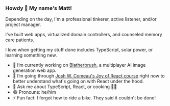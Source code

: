 ### Howdy 👋 My name's Matt!

Depending on the day, I'm a professional tinkerer, active listener, and/or project manager.

I've built web apps, virtualized domain controllers, and counseled memory care patients.

I love when getting my stuff done includes TypeScript, solar power, or learning something new.

- 🔭 I’m currently working on [Blatherbrush](https://wingmatt.dev/projects/blatherbrush/), a multiplayer AI image generation web app.
- 🌱 I’m going through [Josh W. Comeau's Joy of React course](https://www.joyofreact.com/) right now to better understand what's going on with React under the hood.
- 💬 Ask me about TypeScript, React, or cooking 👨‍🍳
- 😄 Pronouns: he/him
- ⚡ Fun fact: I forgot how to ride a bike. They said it couldn't be done!
